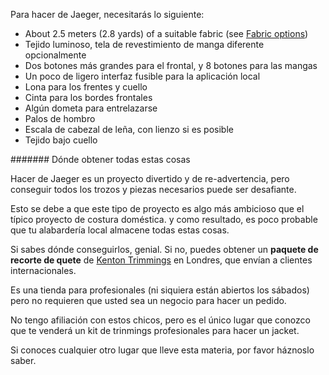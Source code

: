 Para hacer de Jaeger, necesitarás lo siguiente:

 - About 2.5 meters (2.8 yards) of a suitable fabric (see [Fabric options](#fabric-options))
 - Tejido luminoso, tela de revestimiento de manga diferente opcionalmente
 - Dos botones más grandes para el frontal, y 8 botones para las mangas
 - Un poco de ligero interfaz fusible para la aplicación local
 - Lona para los frentes y cuello
 - Cinta para los bordes frontales
 - Algún dometa para entrelazarse
 - Palos de hombro
 - Escala de cabezal de leña, con lienzo si es posible
 - Tejido bajo cuello

<Note>

####### Dónde obtener todas estas cosas
 
Hacer de Jaeger es un proyecto divertido y de re-advertencia, pero conseguir todos los trozos y piezas necesarios puede ser desafiante.

Esto se debe a que este tipo de proyecto es algo más ambicioso que el típico proyecto de costura doméstica.
y como resultado, es poco probable que tu alabardería local almacene todas estas cosas.

Si sabes dónde conseguirlos, genial. Si no, puedes obtener un **paquete de recorte de quete** de 
[Kenton Trimmings](http://kentontrimmings.co.uk/shop/) en Londres, que envían a clientes internacionales.

Es una tienda para profesionales (ni siquiera están abiertos los sábados) pero no requieren que usted sea un negocio 
para hacer un pedido.

No tengo afiliación con estos chicos, pero es el único lugar que conozco que te venderá un kit de
trinmings profesionales para hacer un jacket.

Si conoces cualquier otro lugar que lleve esta materia, por favor háznoslo saber.

</Note>

